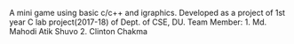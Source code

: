 
A mini game using basic c/c++ and igraphics.
Developed as a project of 1st year C lab project(2017-18) of Dept. of CSE, DU.
Team Member: 1. Md. Mahodi Atik Shuvo
             2. Clinton Chakma

